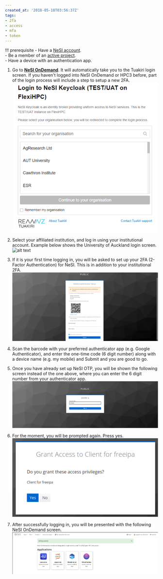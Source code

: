 ```yaml
---
created_at: '2018-05-18T03:56:37Z'
tags:
- 2fa
- access
- mfa
- token
---
```


!!! prerequisite
    -  Have a [NeSI account](../Accounts-Projects_and_Allocations/Creating_a_NeSI_Account_Profile.md).  
    -  Be a member of an [active project](../Accounts-Projects_and_Allocations/Creating_a_NeSI_Account_Profile.md).  
    -  Have a device with an authentication app.

1. Go to [**NeSI OnDemand**](https://ondemand.nesi.org.nz/). It will automatically take you to the Tuakiri login screen.
    If you haven't logged into NeSI OnDemand or HPC3 before, part of the login process will include a step to setup a new 2FA.
    ![alt text](../../assets/images/ondemand_login_0.png)

2. Select your affiliated institution, and log in using your institutional account. Example below shows the University of Auckland login screen.
    ![alt text](../../assets/images/ondemand_login_1.png)

3. If it is your first time logging in, you will be asked to set up your 2FA (2-Factor Authentication) for NeSI. This is in addition to your institutional 2FA.
    ![alt text](../../assets/images/ondemand_login_2.png)
  
4. Scan the barcode with your preferred authenticator app (e.g. Google Authenticator), and enter the one-time code (6 digit number) along with a device name (e.g. my mobile) and Submit and you are good to go.

5. Once you have already set up NeSI OTP, you will be shown the following screen instead of the one above, where you can enter the 6 digit number from your authenticator app.
    ![alt text](../../assets/images/ondemand_login_3.png)

6. For the moment, you will be prompted again. Press yes.
    ![alt text](../../assets/images/login_freeipaaccess.png)

7. After successfully logging in, you will be presented with the following NeSI OnDemand screen.
    ![image-20240903-112029](../../assets/images/OOD_Desktop_08Jun2025.png)
